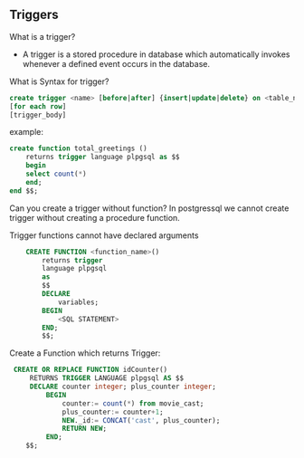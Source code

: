 ## Triggers
What is a trigger?
- A trigger is a stored procedure in database which automatically invokes whenever a defined event occurs in the database. 

What is Syntax for trigger? 
```sql
create trigger <name> [before|after] {insert|update|delete} on <table_name>
[for each row]
[trigger_body]
```

example: 
```sql
create function total_greetings ()
    returns trigger language plpgsql as $$
    begin
    select count(*)                                                                                    
    end;                                                                                                
end $$;
```

Can you create a trigger without function? 
In postgressql we cannot create trigger without creating a procedure function.

Trigger functions cannot have declared arguments
```sql
    CREATE FUNCTION <function_name>()
        returns trigger
        language plpgsql
        as
        $$
        DECLARE
            variables;
        BEGIN
            <SQL STATEMENT>
        END;
        $$;            
```

Create a Function which returns Trigger: 

```sql
 CREATE OR REPLACE FUNCTION idCounter()                         
     RETURNS TRIGGER LANGUAGE plpgsql AS $$ 
     DECLARE counter integer; plus_counter integer;
         BEGIN 
             counter:= count(*) from movie_cast;
             plus_counter:= counter+1;
             NEW._id:= CONCAT('cast', plus_counter); 
             RETURN NEW;
         END;
    $$;
```